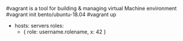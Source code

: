 #vagrant is a tool for building & managing virtual Machine environment
#vagrant init bento/ubuntu-18.04
#vagrant up
- hosts: servers
  roles:
     - { role: username.rolename, x: 42 }
